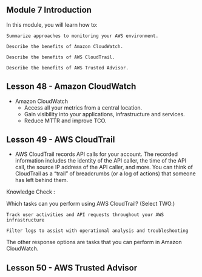 ## Module 7 Introduction

In this module, you will learn how to:

    Summarize approaches to monitoring your AWS environment.

    Describe the benefits of Amazon CloudWatch.

    Describe the benefits of AWS CloudTrail.

    Describe the benefits of AWS Trusted Advisor.

## Lesson 48 - Amazon CloudWatch

- Amazon CloudWatch
  - Access all your metrics from a central location.
  - Gain visibility into your applications, infrastructure and services.
  - Reduce MTTR and improve TCO.

## Lesson 49 - AWS CloudTrail

- AWS CloudTrail records API calls for your account. The recorded information includes the identity of the API caller, the time of the API call, the source IP address of the API caller, and more. You can think of CloudTrail as a “trail” of breadcrumbs (or a log of actions) that someone has left behind them.

Knowledge Check :

Which tasks can you perform using AWS CloudTrail? (Select TWO.)

    Track user activities and API requests throughout your AWS infrastructure

    Filter logs to assist with operational analysis and troubleshooting

The other response options are tasks that you can perform in Amazon CloudWatch.

## Lesson 50 - AWS Trusted Advisor
